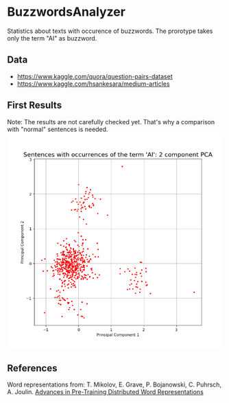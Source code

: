 # BuzzwordsAnalyzer
Statistics about texts with occurence of buzzwords. The prorotype takes only the term "AI" as buzzword.
## Data
- https://www.kaggle.com/quora/question-pairs-dataset
- https://www.kaggle.com/hsankesara/medium-articles
## First Results
Note: The results are not carefully checked yet. That's why a comparison with "normal" sentences is needed.
![alttext](results/sentences_with_the_term_AI_2d.png) 
## References 
Word representations from: T. Mikolov, E. Grave, P. Bojanowski, C. Puhrsch, A. Joulin. [Advances in Pre-Training Distributed Word Representations](https://arxiv.org/abs/1712.09405)